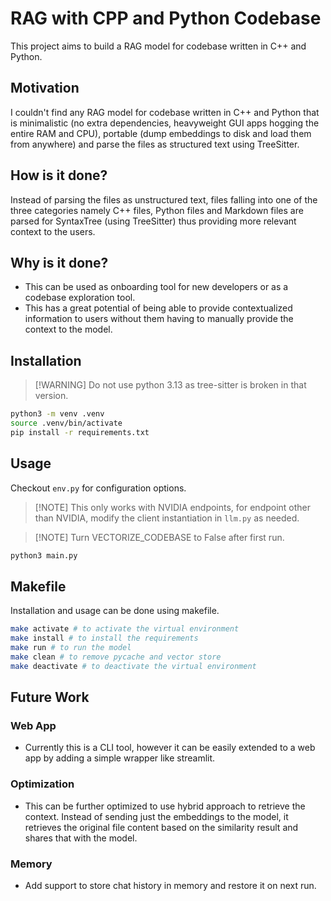 # RAG with CPP and Python Codebase

This project aims to build a RAG model for codebase written in C++ and Python.

## Motivation

I couldn't find any RAG model for codebase written in C++ and Python that is
minimalistic (no extra dependencies, heavyweight GUI apps hogging the entire
RAM and CPU), portable (dump embeddings to disk and load them from anywhere)
and parse the files as structured text using TreeSitter.


## How is it done?
Instead of parsing the files as unstructured text, files falling into one of
the three categories namely C++ files, Python files and Markdown files are
parsed for SyntaxTree (using TreeSitter) thus providing more relevant context
to the users.

## Why is it done?
* This can be used as onboarding tool for new developers or as a codebase
exploration tool.
* This has a great potential of being able to provide contextualized
information to users without them having to manually provide the context
to the model.

## Installation

>[!WARNING] Do not use python 3.13 as tree-sitter is broken in that version.

```bash
python3 -m venv .venv
source .venv/bin/activate
pip install -r requirements.txt
```

## Usage

Checkout `env.py` for configuration options.

>[!NOTE] This only works with NVIDIA endpoints, for endpoint other than
NVIDIA, modify the client instantiation in `llm.py` as needed.

>[!NOTE] Turn VECTORIZE_CODEBASE to False after first run.

```bash
python3 main.py
```

## Makefile

Installation and usage can be done using makefile.

```bash
make activate # to activate the virtual environment
make install # to install the requirements
make run # to run the model
make clean # to remove pycache and vector store
make deactivate # to deactivate the virtual environment
```

## Future Work

### Web App
* Currently this is a CLI tool, however it can be easily extended to a web app
by adding a simple wrapper like streamlit.

### Optimization
* This can be further optimized to use hybrid approach to retrieve the
context. Instead of sending just the embeddings to the model, it retrieves
the original file content based on the similarity result and shares that
with the model.

### Memory
* Add support to store chat history in memory and restore it on next run.

